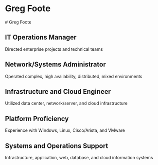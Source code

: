 <h1> Greg Foote </h1>
# Greg Foote

## IT Operations Manager
Directed enterprise projects and technical teams

## Network/Systems Administrator
Operated complex, high availability, distributed, mixed environments

## Infrastructure and Cloud Engineer
Utilized data center, network/server, and cloud infrastructure

## Platform Proficiency
Experience with Windows, Linux, Cisco/Arista, and VMware

## Systems and Operations Support
Infrastructure, application, web, database, and cloud information systems

<!--
### Hi there 👋

**gregfoote/gregfoote** is a ✨ _special_ ✨ repository because its `README.md` (this file) appears on your GitHub profile.

Here are some ideas to get you started:

- 🔭 I’m currently working on ...
- 🌱 I’m currently learning ...
- 👯 I’m looking to collaborate on ...
- 🤔 I’m looking for help with ...
- 💬 Ask me about ...
- 📫 How to reach me: ...
- 😄 Pronouns: ...
- ⚡ Fun fact: ...
-->

